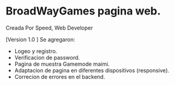 # BroadWayGames pagina web.
Creada Por Speed, Web Developer

[Version 1.0 ] Se agregaron:
- Logeo y registro.
- Verificacion de password.
- Pagina de muestra Gamemode maimi.
- Adaptacion de pagina en diferentes dispositivos (responsive).
- Correcion de errores en el backend.
